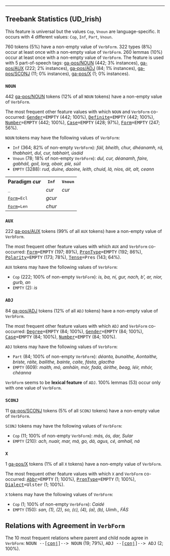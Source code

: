 

--------------------------------------------------------------------------------

## Treebank Statistics (UD_Irish)

This feature is universal but the values `Cop`, `Vnoun` are language-specific.
It occurs with 4 different values: `Cop`, `Inf`, `Part`, `Vnoun`.

760 tokens (5%) have a non-empty value of `VerbForm`.
322 types (8%) occur at least once with a non-empty value of `VerbForm`.
260 lemmas (10%) occur at least once with a non-empty value of `VerbForm`.
The feature is used with 5 part-of-speech tags: [ga-pos/NOUN]() (442; 3% instances), [ga-pos/AUX]() (222; 2% instances), [ga-pos/ADJ]() (84; 1% instances), [ga-pos/SCONJ]() (11; 0% instances), [ga-pos/X]() (1; 0% instances).

### `NOUN`

442 [ga-pos/NOUN]() tokens (12% of all `NOUN` tokens) have a non-empty value of `VerbForm`.

The most frequent other feature values with which `NOUN` and `VerbForm` co-occurred: <tt><a href="Gender.html">Gender</a>=EMPTY</tt> (442; 100%), <tt><a href="Definite.html">Definite</a>=EMPTY</tt> (442; 100%), <tt><a href="Number.html">Number</a>=EMPTY</tt> (442; 100%), <tt><a href="Case.html">Case</a>=EMPTY</tt> (428; 97%), <tt><a href="Form.html">Form</a>=EMPTY</tt> (247; 56%).

`NOUN` tokens may have the following values of `VerbForm`:

* `Inf` (364; 82% of non-empty `VerbForm`): <em>fáil, bheith, chur, dhéanamh, rá, thabhairt, dul, cur, tabhairt, úsáid</em>
* `Vnoun` (78; 18% of non-empty `VerbForm`): <em>dul, cur, déanamh, faire, gabháil, goil, lorg, obair, plé, súil</em>
* `EMPTY` (3288): <em>rud, duine, daoine, leith, chuid, lá, níos, áit, alt, ceann</em>

<table>
  <tr><th>Paradigm <i>cur</i></th><th><tt>Inf</tt></th><th><tt>Vnoun</tt></th></tr>
  <tr><td><tt>_</tt></td><td><em>cur</em></td><td><em>cur</em></td></tr>
  <tr><td><tt><a href="Form.html">Form</a>=Ecl</tt></td><td><em>gcur</em></td><td></td></tr>
  <tr><td><tt><a href="Form.html">Form</a>=Len</tt></td><td><em>chur</em></td><td></td></tr>
</table>

### `AUX`

222 [ga-pos/AUX]() tokens (99% of all `AUX` tokens) have a non-empty value of `VerbForm`.

The most frequent other feature values with which `AUX` and `VerbForm` co-occurred: <tt><a href="Form.html">Form</a>=EMPTY</tt> (197; 89%), <tt><a href="PronType.html">PronType</a>=EMPTY</tt> (192; 86%), <tt><a href="Polarity.html">Polarity</a>=EMPTY</tt> (173; 78%), <tt><a href="Tense.html">Tense</a>=Pres</tt> (143; 64%).

`AUX` tokens may have the following values of `VerbForm`:

* `Cop` (222; 100% of non-empty `VerbForm`): <em>is, ba, ní, gur, nach, b', ar, níor, gurb, an</em>
* `EMPTY` (2): <em>is</em>

### `ADJ`

84 [ga-pos/ADJ]() tokens (12% of all `ADJ` tokens) have a non-empty value of `VerbForm`.

The most frequent other feature values with which `ADJ` and `VerbForm` co-occurred: <tt><a href="Degree.html">Degree</a>=EMPTY</tt> (84; 100%), <tt><a href="Gender.html">Gender</a>=EMPTY</tt> (84; 100%), <tt><a href="Case.html">Case</a>=EMPTY</tt> (84; 100%), <tt><a href="Number.html">Number</a>=EMPTY</tt> (84; 100%).

`ADJ` tokens may have the following values of `VerbForm`:

* `Part` (84; 100% of non-empty `VerbForm`): <em>déanta, bunaithe, Aontaithe, briste, ráite, bailithe, bainte, caite, fásta, glactha</em>
* `EMPTY` (609): <em>maith, mó, amháin, mór, fada, áirithe, beag, léir, mhór, chéanna</em>

`VerbForm` seems to be **lexical feature** of `ADJ`. 100% lemmas (53) occur only with one value of `VerbForm`.

### `SCONJ`

11 [ga-pos/SCONJ]() tokens (5% of all `SCONJ` tokens) have a non-empty value of `VerbForm`.

`SCONJ` tokens may have the following values of `VerbForm`:

* `Cop` (11; 100% of non-empty `VerbForm`): <em>más, ós, dar, Sular</em>
* `EMPTY` (210): <em>ach, nuair, mar, má, go, dá, agus, cé, amhail, ná</em>

### `X`

1 [ga-pos/X]() tokens (1% of all `X` tokens) have a non-empty value of `VerbForm`.

The most frequent other feature values with which `X` and `VerbForm` co-occurred: <tt><a href="Abbr.html">Abbr</a>=EMPTY</tt> (1; 100%), <tt><a href="PronType.html">PronType</a>=EMPTY</tt> (1; 100%), <tt><a href="Dialect.html">Dialect</a>=Ulster</tt> (1; 100%).

`X` tokens may have the following values of `VerbForm`:

* `Cop` (1; 100% of non-empty `VerbForm`): <em>Caidé</em>
* `EMPTY` (150): <em>san, (1), (2), so, (c), (4), (a), (b), Uimh., FÁS</em>

## Relations with Agreement in `VerbForm`

The 10 most frequent relations where parent and child node agree in `VerbForm`:
<tt>NOUN --[<a href="../dep/conj.html">conj</a>]--> NOUN</tt> (19; 79%),
<tt>ADJ --[<a href="../dep/conj.html">conj</a>]--> ADJ</tt> (2; 100%).

